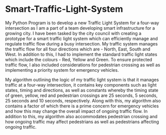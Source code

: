 # Smart-Traffic-Light-System

My Python Program is to develop a new Traffic Light System for a four-way intersection as I am a part of a team developing smart infrastructure for a growing city. I have been tasked by the city council with creating a prototype for a smart traffic light system which can efficiently manage and regulate traffic flow during a busy intersection. My traffic system manages the traffic flow for all four directions which are - North, East, South and West. In addition to this, I had to implement the standard traffic light states which include the colours - Red, Yellow and Green. To ensure protected traffic flow, I also included considerations for pedestrian crossing as well as implementing a priority system for emergency vehicles. 

My algorithm outlining the logic of my traffic light system is that it manages traffic at a four-way intersection, it contains key components such as light states, timing and directions, as well as constants whereby the timing state of green, yellow, red and pedestrian crossings are 25 seconds, 5 seconds, 25 seconds and 10 seconds, respectively. Along with this, my algorithm also contains a factor of which there is a prime concern for emergency vehicles and how this may change the overall impact of ongoing traffic flow. In addition to this, my algorithm also accommodates pedestrian crossing and how ongoing traffic may affect pedestrians as well as pedestrians affecting ongoing traffic. 
